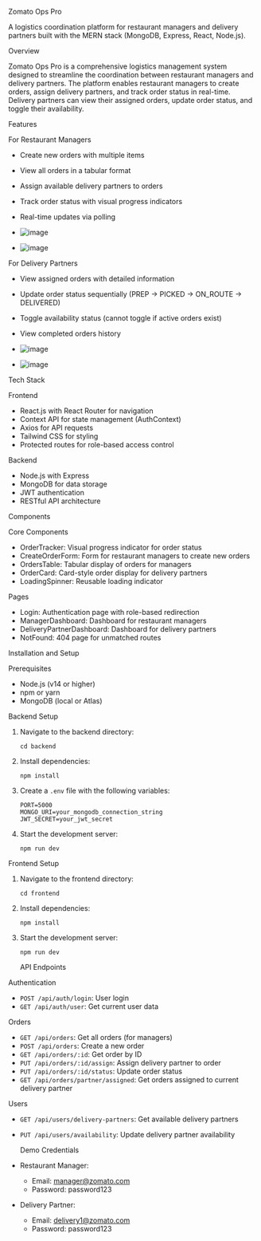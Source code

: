 Zomato Ops Pro

A logistics coordination platform for restaurant managers and delivery partners built with the MERN stack (MongoDB, Express, React, Node.js).

Overview

Zomato Ops Pro is a comprehensive logistics management system designed to streamline the coordination between restaurant managers and delivery partners. The platform enables restaurant managers to create orders, assign delivery partners, and track order status in real-time. Delivery partners can view their assigned orders, update order status, and toggle their availability.

Features

For Restaurant Managers
- Create new orders with multiple items
- View all orders in a tabular format
- Assign available delivery partners to orders
- Track order status with visual progress indicators
- Real-time updates via polling

- ![image](https://github.com/user-attachments/assets/4658d765-914f-4119-8fd8-cc9b81237c10)
- ![image](https://github.com/user-attachments/assets/da97ba5c-2e33-4d36-93ba-216bb18d2e05)



For Delivery Partners
- View assigned orders with detailed information
- Update order status sequentially (PREP → PICKED → ON_ROUTE → DELIVERED)
- Toggle availability status (cannot toggle if active orders exist)
- View completed orders history

- ![image](https://github.com/user-attachments/assets/c2d08057-c8cc-4484-8d8b-0355df76ec79)
- ![image](https://github.com/user-attachments/assets/9e7e4881-605a-454e-96e4-3d5bdc30d5cb)





Tech Stack

Frontend
- React.js with React Router for navigation
- Context API for state management (AuthContext)
- Axios for API requests
- Tailwind CSS for styling
- Protected routes for role-based access control

Backend
- Node.js with Express
- MongoDB for data storage
- JWT authentication
- RESTful API architecture

Components

Core Components
- OrderTracker: Visual progress indicator for order status
- CreateOrderForm: Form for restaurant managers to create new orders
- OrdersTable: Tabular display of orders for managers
- OrderCard: Card-style order display for delivery partners
- LoadingSpinner: Reusable loading indicator

Pages
- Login: Authentication page with role-based redirection
- ManagerDashboard: Dashboard for restaurant managers
- DeliveryPartnerDashboard: Dashboard for delivery partners
- NotFound: 404 page for unmatched routes

Installation and Setup

Prerequisites
- Node.js (v14 or higher)
- npm or yarn
- MongoDB (local or Atlas)

Backend Setup
1. Navigate to the backend directory:
   ```
   cd backend
   ```
2. Install dependencies:
   ```
   npm install
   ```
3. Create a `.env` file with the following variables:
   ```
   PORT=5000
   MONGO_URI=your_mongodb_connection_string
   JWT_SECRET=your_jwt_secret
   ```
4. Start the development server:
   ```
   npm run dev
   ```

Frontend Setup
1. Navigate to the frontend directory:
   ```
   cd frontend
   ```
2. Install dependencies:
   ```
   npm install
   ```
3. Start the development server:
   ```
   npm run dev
   ```

   API Endpoints

Authentication
- `POST /api/auth/login`: User login
- `GET /api/auth/user`: Get current user data

Orders
- `GET /api/orders`: Get all orders (for managers)
- `POST /api/orders`: Create a new order
- `GET /api/orders/:id`: Get order by ID
- `PUT /api/orders/:id/assign`: Assign delivery partner to order
- `PUT /api/orders/:id/status`: Update order status
- `GET /api/orders/partner/assigned`: Get orders assigned to current delivery partner

Users
- `GET /api/users/delivery-partners`: Get available delivery partners
- `PUT /api/users/availability`: Update delivery partner availability


   Demo Credentials

- Restaurant Manager:
  - Email: manager@zomato.com
  - Password: password123

- Delivery Partner:
  - Email: delivery1@zomato.com
  - Password: password123

